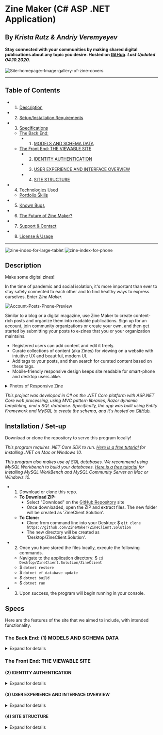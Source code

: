 # Zine Maker (C# ASP .NET Application)

## By _**Krista Rutz & Andriy Veremyeyev**_

#### Stay connected with your communities by making shared digital publications about any topic you desire. Hosted on [GitHub](https://github.com/ZineMaker/ZineClient.Solution). _Last Updated 04.10.2020._

![Site-homepage:-Image-gallery-of-zine-covers](Screenshots/Home-Index-Desktop.png)

---

## Table of Contents

- 1. [Description](#description)
- 2. [Setup/Installation Requirements](#installation--set-up)
- 3. [Specifications](#specs)
  - [The Back End: ](<#The-Back-End:-(1)-MODELS-AND-SCHEMA-DATA>)
    - 1. [MODELS AND SCHEMA DATA](<#The-Back-End:-(1)-MODELS-AND-SCHEMA-DATA>)
  - [The Front End: THE VIEWABLE SITE](#The-Front-End:-THE-VIEWABLE-SITE)
    - 2. [IDENTITY AUTHENTICATION](<#(2)-IDENTITY-AUTHENTICATION>)
    - 3. [USER EXPERIENCE AND INTERFACE OVERVIEW](<#(3)-USER-EXPERIENCE-AND-INTERFACE-OVERVIEW>)
    - 4. [SITE STRUCTURE](<#(4)-SITE-STRUCTURE>)
- 4. [Technologies Used](#technologies-used)
  - [Portfolio Skills](#epicodus-skills)
- 5. [Known Bugs](#known-bugs)
- 6. [The Future of Zine Maker?](#projected-goals)
- 7. [Support & Contact](#support-and-contact-details)
- 8. [License & Usage](#license)

---

![zine-index-for-large-tablet](Screenshots\Zines-Index-LargeTablet.png)
![zine-index-for-phone](Screenshots\Zines-Index-Phone.png)

## Description

Make some digital zines!

In the time of pandemic and social isolation, it's more important than ever to stay safely connected to each other and to find healthy ways to express ourselves. Enter _Zine Maker_.

![Account-Posts-Phone-Preview](Screenshots\Account-Posts-Phone-Preview.png)

Similar to a blog or a digital magazine, use Zine Maker to create content-rich posts and organize them into readable publications. Sign up for an account, join community organizations or create your own, and then get started by submitting your posts to e-zines that you or your organization maintains.

- Registered users can add content and edit it freely.
- Curate collections of content (aka Zines) for viewing on a website with intuitive UX and beautiful, modern UI.
- Add tags to your posts, and then search for curated content based on these tags.
- Mobile-friendly responsive design keeps site readable for smart-phone and desktop users alike.

<details>
  <summary>Photos of Responsive Zine</summary>

![Zine-Details-for-Desktop](Screenshots\Zine-Details-Desktop.png)
![Zine-Details-for-Tablet](Screenshots\Zine-Details-Tablet.png)
![Zine-Details-for-Phone](Screenshots\Zine-Details-Phone.png)

</details>

_This project was developed in C# on the .NET Core platform with ASP.NET Core web processing, using MVC pattern libraries, Razor dynamic templating, and a SQL database. Specifically, the app was built using Entity Framework and MySQL to create the schema, and it's hosted on [GitHub](https://github.com/ZineMaker/ZineClient.Solution)._

## Installation / Set-up

Download or clone the repository to serve this program locally!

_This program requires .NET Core SDK to run. [Here is a free tutorial](https://www.learnhowtoprogram.com/c-and-net/getting-started-with-c/installing-c-and-net) for installing .NET on Mac or Windows 10._

_This program also makes use of SQL databases. We recommend using MySQL Workbench to build your databases. [Here is a free tutorial](https://www.learnhowtoprogram.com/c-and-net/getting-started-with-c/installing-and-configuring-mysql) for installing MySQL WorkBench and MySQL Community Server on Mac or Windows 10._

- 1. Download or clone this repo.
  - **To Download ZIP:**
    - Select "Download" on the [GitHub Repository](https://github.com/ZineMaker/ZineClient.Solution) site
    - Once downloaded, open the ZIP and extract files. The new folder will be created as 'ZineClient.Solution'.
  - **To Clone:**
    - Clone from command line into your Desktop: \$ `git clone https://github.com/ZineMaker/ZineClient.Solution`
    - The new directory will be created as 'Desktop/ZineClient.Solution'.
- 2. Once you have stored the files locally, execute the following commands.
  - Navigate to the application directory: \$ `cd Desktop/ZineClient.Solution/ZineClient`
  - \$ `dotnet restore`
  - \$ `dotnet ef database update`
  - \$ `dotnet build`
  - \$ `dotnet run`
- 3. Upon success, the program will begin running in your console.

## Specs

Here are the features of the site that we aimed to include, with intended functionality.

### The Back End: (1) MODELS AND SCHEMA DATA

<details>
  <summary>Expand for details</summary>

- The ZineClient will organize the data into classes, as follows:
  - All classes have unique IDs for reference
  - **Users** contain information about username, first name, last name, email, hashed password, authored posts, organizational memberships, GUID
  - **Organizations** contain a name, description, owner (a user), list of members, logo image, list of zines
  - **Zines** contain a name, issue number, description, cover image, list of posts, owner (an organization), publication date
  - **Posts** contain a title, source, timestamp, main image, the content body, the authoring user, a list of zines to which the post has been submitted, a list of tags
  - **Tags** contain a list of associated posts, name descriptor
  - _Notes:_ Each zine exists only one time, and can have only one maintaining organization. However, posts can be submitted to multiple zines and it does not repeat the existence of the post. Tags can also be re-used. A member user can join any number of organizations.

</details>

### The Front End: THE VIEWABLE SITE

#### (2) IDENTITY AUTHENTICATION

<details>
  <summary>Expand for details</summary>

- The application should have user authentication.

- A user should be able to register. Data validations will ensure proper registration credentials are used.
- A user should be able to log in and log out.
- Only logged in users should have create, update and delete functionality.
- Both anonymous and logged in users should be able to have read functionality.
- Users should be able to see their own contributions in a specified area of the site.
- Logged-in users will have access to buttons for adding, editing, and deleting content, including Organizations, Zines, Posts, and Tags.

Register Screen
![Sign-Up](Screenshots\Account-Register-Desktop.png)
Log In Screen
![Login](Screenshots\Account-Login-Desktop.png)

</details>

#### (3) USER EXPERIENCE AND INTERFACE OVERVIEW

<details>
  <summary>Expand for details</summary>

- The site should be as intuitive and user-friendly as possible. Buttons should be where you expect to find them, every page should have several logical links to other pages within the site, and everything should be clearly labeled.

- Each page should be visually appealing and organized without being cluttered. Each different action will have its own view.
- Each page should reflect a standardized design that implements reuable Bootstrap and customized CSS classes to create a cohesive, modern aesthetic.

![organization-details-for-tablet](Screenshots\Organization-Details-Tablet.png)

</details>

#### (4) SITE STRUCTURE

<details>
  <summary>Expand for details</summary>

- **Home Page:** A user should be able to navigate to a splash page with links to rest of site.
- **Navigation Bar** contains links to the home page, the public indices, and the account section dropdown. If not logged in, the account section shows options to log in or register. Otherwise, it shows the account index, private orgs and posts, and the log out button. ![mobile-stacked-menu-is-open](Screenshots\Posts-Detail-Phone-OpenMenu.png)
- **Indices**:
  - _Organizations_ shows all organizations (with name, logo image, and description) in a list
  - _My organizations_ shows all of the logged-in user's organizations (with name, logo image, and description) in a list ![Account-organizations-on-phone](Screenshots\Account-Organizations-Phone.png)
  - _Zines_ shows all publications (with name and cover image) in an image gallery ![zine-index-for-tablet](Screenshots\Zines-Index-Tablet.png)
  - _Posts_ shows all posts (with title, main image, and content preview) in a list ![posts-index-for-desktop](Screenshots\Posts-Index-Desktop.png)
  - _My posts_ shows all of the logged-in user's posts (with title, main image, and content preview) in a list ![Account-Posts-Phone](Screenshots\Account-Posts-Phone.png)
  - _Tags_ shows all of the tags that have been added to the site listed in a text block ![tags-index-for-phone](Screenshots\Tags-Index-Phone.png)
  - _Account_ shows the basic account information
- **Details Pages**
  - Users should be able to click on an individual zine to read it, which all of the zines' content and full posts on the page.
  - Users should be able to click an individual post's title to view it, including all content, all zines where it was published, and all tags.
  - Organizations have unique pages which display a gallery of Zine covers and a list of members ![Organization-Details-Tablet](Screenshots\Organization-Details-Tablet-2.png)
  - Tag detail pages aggregate all posts that share a tag ![view-tagged-posts-Covid-19](Screenshots\Tag-Details-Tablet.png)
- **Create, Edit, and Delete Pages**

  - Using forms, the user can create new accounts, organizations, posts, zines, and tags ![create-post-on-desktop](Screenshots\Posts-Create-Desktop.png) ![create-posts-on-phone](Screenshots\Posts-Create-Phone.png)
  - Using forms, the user can edit or delete organizations, zines, and posts
  - Using Quill.Js, the user can write, edit, and read posts with Rich-Text formatting retained.
  - Users can "join" (be added to list of members of) an organization
  - Posts can be added to or removed from zines
  - Tags can be added to or removed from posts

## Technologies Used

- ASP .NET Core with Microsoft's .NET Core 2.2
  - C# Back-end
  - Server-side in C#, client-side in JavaScript
  - HTML, CSS, and C# Razor templating
- MySQL database, Entity Framework integration
- Git
- GitHub
- Additional pen source projects:
  - Bootstrap
  - jQuery
  - Quill.js
- Developed with Visual Studio Code

#### Epicodus skills:

This project codebase was created for the Epicodus week 14 team week project, on week 7 of the C# and .NET course. It demonstrates several key full-stack development skills.

<details>
- C# and SQL back-end
- C#, HTML, CSS, and JavaScript front-end
- Bootstrap library
- Razor view on pages
- MVC pattern (with ASP .NET Core 2.2)
- RESTful routing and CRUD
- User-editable and interactive content maintained in SQL database
- Many-to-many and many-to-one class relationships
- Entity framework migrations
- Identity and authorization
- Asynchronous code
- MySQL Workbench and server
- Bootstrap library
- Behavior driven development (BDD)
- Git version control and GitHub
- Pair programming in Visual Studio Code LiveShare
</details>

## Known Bugs

- No known bugs
- Current functionality does not assign user roles, so all registered and logged-in users have equal create, edit, and delete functionality regardless of initial contribution level.

## Projected Goals

Where do we see this project going? Hopefully straight into your daily routine. Here are some of our current goals for the project, and features we hope to see in the future!

- [ ] Deploy it!
- [ ] Uploading pictures to the database - currently only accepts URLs
- [ ] Search bar functionality
- [ ] Embedding content
  - Tweets
  - Videos
- [ ] Improved user-customizable format for zines
- [ ] Authentication and roles: deep dive
  - [ ] Set roles for admins, owners of zines, organizations, etc
  - [ ] Limit write-access based on user preferences (Only the creator of an organization or post should be able to edit/delete it)
  - Ability to delete account, edit account, and leave organizations
- [ ] Build an API so devs can retrieve posts or zines to use in future projects!

## Support and Contact Details

Please contact Krista or Andriy if you run into any issues or have questions, ideas or concerns. They can be contacted at <krista.rutz@pomona.edu> and <belyybrat@gmail.com>. Feel free to create a pull request for updates - _contributions to the code are encouraged!_

## License

Copyright (c) 2020 **_Krista Rutz and Andriy Veremyeyev_**

_This software is licensed under [the MIT license](./LICENSE)._

